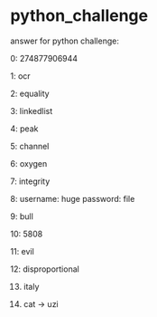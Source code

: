 # python_challenge

answer for python challenge:

0:  274877906944

1:  ocr

2:  equality

3:  linkedlist

4:  peak

5:  channel

6:  oxygen

7:  integrity

8:  username: huge
    password: file
   
9:  bull

10: 5808

11: evil

12: disproportional

13. italy

14. cat -> uzi